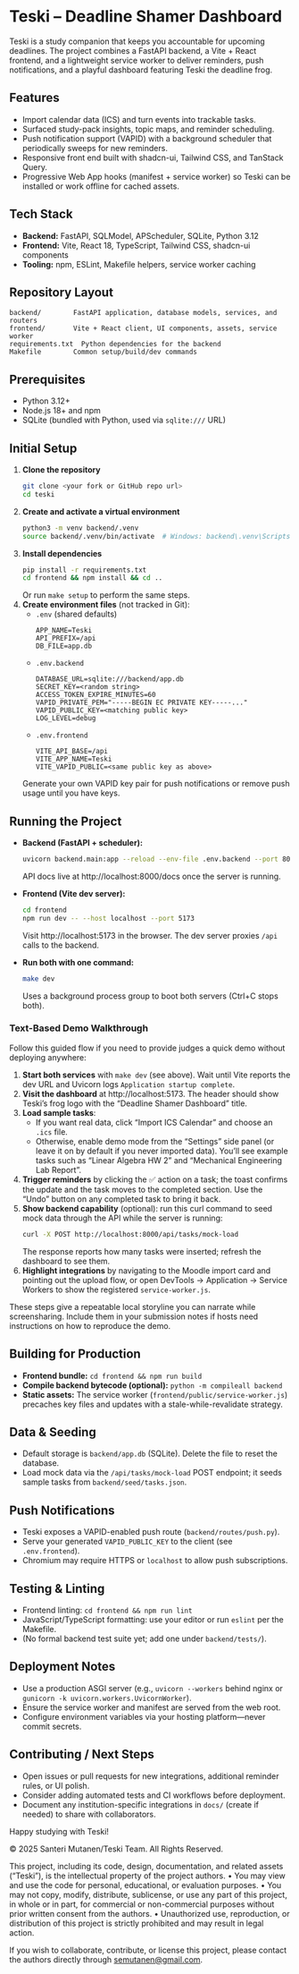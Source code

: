 # Teski – Deadline Shamer Dashboard

Teski is a study companion that keeps you accountable for upcoming deadlines. The project combines a FastAPI backend, a Vite + React frontend, and a lightweight service worker to deliver reminders, push notifications, and a playful dashboard featuring Teski the deadline frog.

## Features
- Import calendar data (ICS) and turn events into trackable tasks.
- Surfaced study-pack insights, topic maps, and reminder scheduling.
- Push notification support (VAPID) with a background scheduler that periodically sweeps for new reminders.
- Responsive front end built with shadcn-ui, Tailwind CSS, and TanStack Query.
- Progressive Web App hooks (manifest + service worker) so Teski can be installed or work offline for cached assets.

## Tech Stack
- **Backend:** FastAPI, SQLModel, APScheduler, SQLite, Python 3.12
- **Frontend:** Vite, React 18, TypeScript, Tailwind CSS, shadcn-ui components
- **Tooling:** npm, ESLint, Makefile helpers, service worker caching

## Repository Layout
```
backend/        FastAPI application, database models, services, and routers
frontend/       Vite + React client, UI components, assets, service worker
requirements.txt  Python dependencies for the backend
Makefile        Common setup/build/dev commands
```

## Prerequisites
- Python 3.12+
- Node.js 18+ and npm
- SQLite (bundled with Python, used via `sqlite:///` URL)

## Initial Setup
1. **Clone the repository**
   ```bash
   git clone <your fork or GitHub repo url>
   cd teski
   ```
2. **Create and activate a virtual environment**
   ```bash
   python3 -m venv backend/.venv
   source backend/.venv/bin/activate  # Windows: backend\.venv\Scripts\activate
   ```
3. **Install dependencies**
   ```bash
   pip install -r requirements.txt
   cd frontend && npm install && cd ..
   ```
   Or run `make setup` to perform the same steps.
4. **Create environment files** (not tracked in Git):
   - `.env` (shared defaults)
     ```env
     APP_NAME=Teski
     API_PREFIX=/api
     DB_FILE=app.db
     ```
   - `.env.backend`
     ```env
     DATABASE_URL=sqlite:///backend/app.db
     SECRET_KEY=<random string>
     ACCESS_TOKEN_EXPIRE_MINUTES=60
     VAPID_PRIVATE_PEM="-----BEGIN EC PRIVATE KEY-----..."
     VAPID_PUBLIC_KEY=<matching public key>
     LOG_LEVEL=debug
     ```
   - `.env.frontend`
     ```env
     VITE_API_BASE=/api
     VITE_APP_NAME=Teski
     VITE_VAPID_PUBLIC=<same public key as above>
     ```
   Generate your own VAPID key pair for push notifications or remove push usage until you have keys.

## Running the Project
- **Backend (FastAPI + scheduler):**
  ```bash
  uvicorn backend.main:app --reload --env-file .env.backend --port 8000
  ```
  API docs live at http://localhost:8000/docs once the server is running.

- **Frontend (Vite dev server):**
  ```bash
  cd frontend
  npm run dev -- --host localhost --port 5173
  ```
  Visit http://localhost:5173 in the browser. The dev server proxies `/api` calls to the backend.

- **Run both with one command:**
  ```bash
  make dev
  ```
  Uses a background process group to boot both servers (Ctrl+C stops both).

### Text-Based Demo Walkthrough
Follow this guided flow if you need to provide judges a quick demo without deploying anywhere:

1. **Start both services** with `make dev` (see above). Wait until Vite reports the dev URL and Uvicorn logs `Application startup complete`.
2. **Visit the dashboard** at http://localhost:5173. The header should show Teski’s frog logo with the “Deadline Shamer Dashboard” title.
3. **Load sample tasks**:
   - If you want real data, click “Import ICS Calendar” and choose an `.ics` file.
   - Otherwise, enable demo mode from the “Settings” side panel (or leave it on by default if you never imported data). You’ll see example tasks such as “Linear Algebra HW 2” and “Mechanical Engineering Lab Report”.
4. **Trigger reminders** by clicking the ✅ action on a task; the toast confirms the update and the task moves to the completed section. Use the “Undo” button on any completed task to bring it back.
5. **Show backend capability** (optional): run this curl command to seed mock data through the API while the server is running:
   ```bash
   curl -X POST http://localhost:8000/api/tasks/mock-load
   ```
   The response reports how many tasks were inserted; refresh the dashboard to see them.
6. **Highlight integrations** by navigating to the Moodle import card and pointing out the upload flow, or open DevTools → Application → Service Workers to show the registered `service-worker.js`.

These steps give a repeatable local storyline you can narrate while screensharing. Include them in your submission notes if hosts need instructions on how to reproduce the demo.

## Building for Production
- **Frontend bundle:** `cd frontend && npm run build`
- **Compile backend bytecode (optional):** `python -m compileall backend`
- **Static assets:** The service worker (`frontend/public/service-worker.js`) precaches key files and updates with a stale-while-revalidate strategy.

## Data & Seeding
- Default storage is `backend/app.db` (SQLite). Delete the file to reset the database.
- Load mock data via the `/api/tasks/mock-load` POST endpoint; it seeds sample tasks from `backend/seed/tasks.json`.

## Push Notifications
- Teski exposes a VAPID-enabled push route (`backend/routes/push.py`).
- Serve your generated `VAPID_PUBLIC_KEY` to the client (see `.env.frontend`).
- Chromium may require HTTPS or `localhost` to allow push subscriptions.

## Testing & Linting
- Frontend linting: `cd frontend && npm run lint`
- JavaScript/TypeScript formatting: use your editor or run `eslint` per the Makefile.
- (No formal backend test suite yet; add one under `backend/tests/`).

## Deployment Notes
- Use a production ASGI server (e.g., `uvicorn --workers` behind nginx or `gunicorn -k uvicorn.workers.UvicornWorker`).
- Ensure the service worker and manifest are served from the web root.
- Configure environment variables via your hosting platform—never commit secrets.

## Contributing / Next Steps
- Open issues or pull requests for new integrations, additional reminder rules, or UI polish.
- Consider adding automated tests and CI workflows before deployment.
- Document any institution-specific integrations in `docs/` (create if needed) to share with collaborators.

Happy studying with Teski!



© 2025 Santeri Mutanen/Teski Team. All Rights Reserved.

This project, including its code, design, documentation, and related assets (“Teski”), is the intellectual property of the project authors.
	•	You may view and use the code for personal, educational, or evaluation purposes.
	•	You may not copy, modify, distribute, sublicense, or use any part of this project, in whole or in part, for commercial or non-commercial purposes without prior written consent from the authors.
	•	Unauthorized use, reproduction, or distribution of this project is strictly prohibited and may result in legal action.

If you wish to collaborate, contribute, or license this project, please contact the authors directly through semutanen@gmail.com.